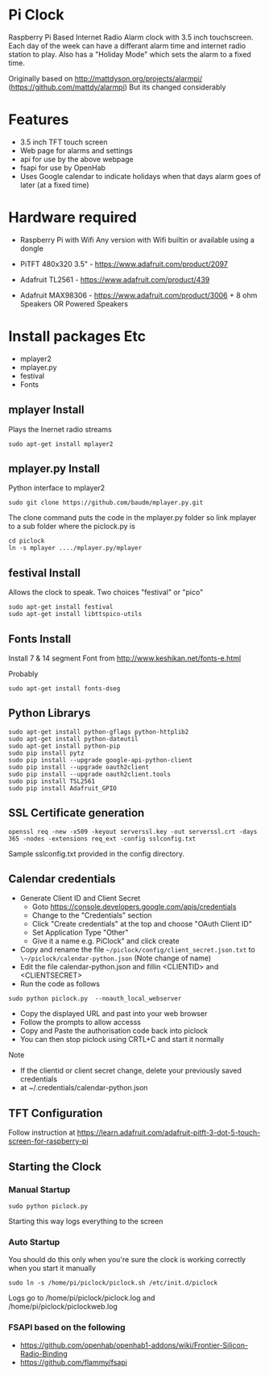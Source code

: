 # Pi Clock

Raspberry Pi Based Internet Radio Alarm clock with 3.5 inch touchscreen. Each day of the week can have a differant alarm time and internet radio station to play.
 Also has a "Holiday Mode" which sets the alarm to a fixed time.

 Originally based on http://mattdyson.org/projects/alarmpi/ (https://github.com/mattdy/alarmpi) But its changed considerably

# Features

- 3.5 inch TFT touch screen
- Web page for alarms and settings
- api for use by the above webpage
- fsapi for use by OpenHab
- Uses Google calendar to indicate holidays when that days alarm goes of later (at a fixed time)

# Hardware required

- Raspberry Pi with Wifi
 Any version with Wifi builtin or available using a dongle

- PiTFT 480x320 3.5" - https://www.adafruit.com/product/2097

- Adafruit TL2561 - https://www.adafruit.com/product/439

- Adafruit MAX98306 - https://www.adafruit.com/product/3006 + 8 ohm Speakers
 OR
 Powered Speakers

# Install packages Etc

- mplayer2
- mplayer.py
- festival
- Fonts

## mplayer Install
Plays the Inernet radio streams
```
sudo apt-get install mplayer2
```

## mplayer.py Install
Python interface to mplayer2
```
sudo git clone https://github.com/baudm/mplayer.py.git
```
The clone command puts the code in the mplayer.py folder so link mplayer to a sub folder where the piclock.py is
~~~
cd piclock
ln -s mplayer ..../mplayer.py/mplayer
~~~

## festival Install
Allows the clock to speak. Two choices "festival" or "pico"
~~~
sudo apt-get install festival
sudo apt-get install libttspico-utils
~~~

## Fonts Install
Install 7 & 14 segment Font from http://www.keshikan.net/fonts-e.html

Probably
~~~
sudo apt-get install fonts-dseg
~~~

## Python Librarys
~~~
sudo apt-get install python-gflags python-httplib2
sudo apt-get install python-dateutil
sudo apt-get install python-pip
sudo pip install pytz
sudo pip install --upgrade google-api-python-client
sudo pip install --upgrade oauth2client
sudo pip install --upgrade oauth2client.tools
sudo pip install TSL2561
sudo pip install Adafruit_GPIO
~~~

## SSL Certificate generation
~~~
openssl req -new -x509 -keyout serverssl.key -out serverssl.crt -days 365 -nodes -extensions req_ext -config sslconfig.txt
~~~

  Sample sslconfig.txt provided in the config directory.

## Calendar credentials

- Generate Client ID and Client Secret
  - Goto https://console.developers.google.com/apis/credentials
  - Change to the "Credentials" section
  - Click "Create credentials" at the top and choose "OAuth Client ID"
  - Set Application Type "Other"
  - Give it a name e.g. PiClock" and click create
- Copy and rename the file `~/piclock/config/client_secret.json.txt` to `\~/piclock/calendar-python.json` (Note change of name)
- Edit the file calendar-python.json and fillin &lt;CLIENTID&gt; and &lt;CLIENTSECRET&gt;
- Run the code as follows
~~~
sudo python piclock.py  --noauth_local_webserver
~~~
- Copy the displayed URL and past into your web browser
- Follow the prompts to allow accesss
- Copy and Paste the authorisation code back into piclock
- You can then stop piclock using CRTL+C and start it normally

Note
- If the clientid or client secret change, delete your previously saved credentials
- at ~/.credentials/calendar-python.json

## TFT Configuration

Follow instruction at https://learn.adafruit.com/adafruit-pitft-3-dot-5-touch-screen-for-raspberry-pi

## Starting the Clock
### Manual Startup
```
sudo python piclock.py
```
Starting this way logs everything to the screen

### Auto Startup
You should do this only when you're sure the clock is working correctly when you start it manually

```
sudo ln -s /home/pi/piclock/piclock.sh /etc/init.d/piclock
```
Logs go to /home/pi/piclock/piclock.log and /home/pi/piclock/piclockweb.log

### FSAPI based on the following
- https://github.com/openhab/openhab1-addons/wiki/Frontier-Silicon-Radio-Binding
- https://github.com/flammy/fsapi
